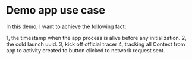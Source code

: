 # Demo app use case


In this demo, I want to achieve the following fact:

1, the timestamp when the app process is alive before any initialization.
2, the cold launch uuid.
3, kick off official tracer
4, tracking all Context from app to activity created to button clicked to network request sent. 